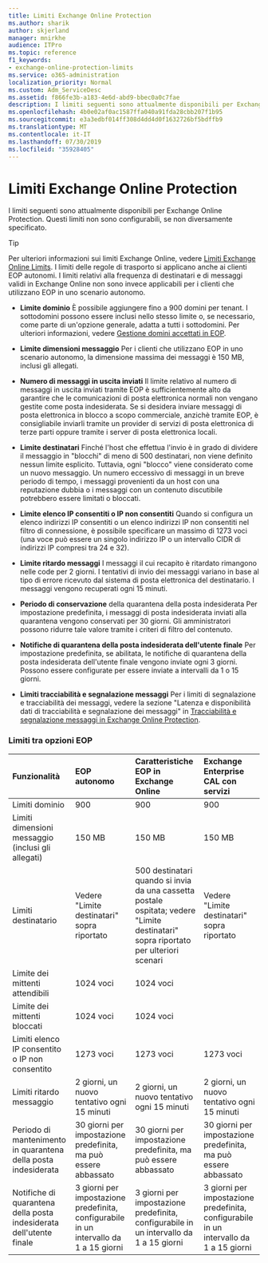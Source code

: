 ```yaml
---
title: Limiti Exchange Online Protection
ms.author: sharik
author: skjerland
manager: mnirkhe
audience: ITPro
ms.topic: reference
f1_keywords:
- exchange-online-protection-limits
ms.service: o365-administration
localization_priority: Normal
ms.custom: Adm_ServiceDesc
ms.assetid: f866fe3b-a183-4e6d-abd9-bbec0a0c7fae
description: I limiti seguenti sono attualmente disponibili per Exchange Online Protection. Questi limiti non sono configurabili, se non diversamente specificato.
ms.openlocfilehash: 4b0e02af0ac1587ffa040a91fda28cbb207f1b95
ms.sourcegitcommit: e3a3edbf014ff308d4dd4d0f1632726bf5bdffb9
ms.translationtype: MT
ms.contentlocale: it-IT
ms.lasthandoff: 07/30/2019
ms.locfileid: "35928405"
---
```

# <a name="exchange-online-protection-limits"></a>Limiti Exchange Online Protection

I limiti seguenti sono attualmente disponibili per Exchange Online Protection. Questi limiti non sono configurabili, se non diversamente specificato. 
  
> [!TIP]
> Per ulteriori informazioni sui limiti Exchange Online, vedere [Limiti Exchange Online Limits](../exchange-online-service-description/exchange-online-limits.md). I limiti delle regole di trasporto si applicano anche ai clienti EOP autonomi. I limiti relativi alla frequenza di destinatari e di messaggi validi in Exchange Online non sono invece applicabili per i clienti che utilizzano EOP in uno scenario autonomo. 
  
- **Limite dominio** È possibile aggiungere fino a 900 domini per tenant. I sottodomini possono essere inclusi nello stesso limite o, se necessario, come parte di un'opzione generale, adatta a tutti i sottodomini. Per ulteriori informazioni, vedere [Gestione domini accettati in EOP](https://go.microsoft.com/fwlink/p/?LinkId=282239).
    
- **Limite dimensioni messaggio** Per i clienti che utilizzano EOP in uno scenario autonomo, la dimensione massima dei messaggi è 150 MB, inclusi gli allegati. 
    
- **Numero di messaggi in uscita inviati** Il limite relativo al numero di messaggi in uscita inviati tramite EOP è sufficientemente alto da garantire che le comunicazioni di posta elettronica normali non vengano gestite come posta indesiderata. Se si desidera inviare messaggi di posta elettronica in blocco a scopo commerciale, anzichè tramite EOP, è consigliabile inviarli tramite un provider di servizi di posta elettronica di terze parti oppure tramite i server di posta elettronica locali. 
    
- **Limite destinatari** Finché l'host che effettua l'invio è in grado di dividere il messaggio in "blocchi" di meno di 500 destinatari, non viene definito nessun limite esplicito. Tuttavia, ogni "blocco" viene considerato come un nuovo messaggio. Un numero eccessivo di messaggi in un breve periodo di tempo, i messaggi provenienti da un host con una reputazione dubbia o i messaggi con un contenuto discutibile potrebbero essere limitati o bloccati. 
    
- **Limite elenco IP consentiti o IP non consentiti** Quando si configura un elenco indirizzi IP consentiti o un elenco indirizzi IP non consentiti nel filtro di connessione, è possibile specificare un massimo di 1273 voci (una voce può essere un singolo indirizzo IP o un intervallo CIDR di indirizzi IP compresi tra 24 e 32). 
    
- **Limite ritardo messaggi** I messaggi il cui recapito è ritardato rimangono nelle code per 2 giorni. I tentativi di invio dei messaggi variano in base al tipo di errore ricevuto dal sistema di posta elettronica del destinatario. I messaggi vengono recuperati ogni 15 minuti. 
    
- **Periodo di conservazione** della quarantena della posta indesiderata Per impostazione predefinita, i messaggi di posta indesiderata inviati alla quarantena vengono conservati per 30 giorni. Gli amministratori possono ridurre tale valore tramite i criteri di filtro del contenuto. 
    
- **Notifiche di quarantena della posta indesiderata dell'utente finale** Per impostazione predefinita, se abilitata, le notifiche di quarantena della posta indesiderata dell'utente finale vengono inviate ogni 3 giorni. Possono essere configurate per essere inviate a intervalli da 1 o 15 giorni. 
    
- **Limiti tracciabilità e segnalazione messaggi** Per i limiti di segnalazione e tracciabilità dei messaggi, vedere la sezione "Latenza e disponibilità dati di tracciabilità e segnalazione dei messaggi" in [Tracciabilità e segnalazione messaggi in Exchange Online Protection](https://go.microsoft.com/fwlink/?LinkId=394248).
    
### <a name="limits-across-eop-options"></a>Limiti tra opzioni EOP

|**Funzionalità**|****EOP autonomo****|****Caratteristiche EOP in Exchange Online****|****Exchange Enterprise CAL con servizi****|
|:-----|:-----|:-----|:-----|
|Limiti dominio  <br/> |900  <br/> |900  <br/> |900  <br/> |
|Limiti dimensioni messaggio (inclusi gli allegati)  <br/> |150 MB  <br/> |150 MB   <br/> |150 MB  <br/> |
|Limiti destinatario  <br/> |Vedere "Limite destinatari" sopra riportato  <br/> |500 destinatari quando si invia da una cassetta postale ospitata; vedere "Limite destinatari" sopra riportato per ulteriori scenari  <br/> |Vedere "Limite destinatari" sopra riportato  <br/> |
|Limite dei mittenti attendibili  <br/> |1024 voci  <br/> |1024 voci  <br/> ||
|Limite dei mittenti bloccati  <br/> |1024 voci  <br/> |1024 voci  <br/> ||
|Limiti elenco IP consentito o IP non consentito  <br/> |1273 voci  <br/> |1273 voci  <br/> |1273 voci  <br/> |
|Limiti ritardo messaggio  <br/> |2 giorni, un nuovo tentativo ogni 15 minuti  <br/> |2 giorni, un nuovo tentativo ogni 15 minuti  <br/> |2 giorni, un nuovo tentativo ogni 15 minuti  <br/> |
|Periodo di mantenimento in quarantena della posta indesiderata  <br/> |30 giorni per impostazione predefinita, ma può essere abbassato  <br/> |30 giorni per impostazione predefinita, ma può essere abbassato  <br/> |30 giorni per impostazione predefinita, ma può essere abbassato  <br/> |
|Notifiche di quarantena della posta indesiderata dell'utente finale  <br/> |3 giorni per impostazione predefinita, configurabile in un intervallo da 1 a 15 giorni  <br/> |3 giorni per impostazione predefinita, configurabile in un intervallo da 1 a 15 giorni  <br/> |3 giorni per impostazione predefinita, configurabile in un intervallo da 1 a 15 giorni  <br/> |
   

